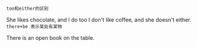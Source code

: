 `too和either的区别`

 She likes chocolate, and I do too 
 I don't like coffee, and she doesn't either. 
` there+be 表示某处有某物` 

 There is an open book on the table.